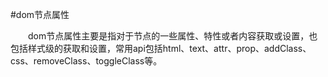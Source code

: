 #dom节点属性

　　dom节点属性主要是指对于节点的一些属性、特性或者内容获取或设置，也包括样式级的获取和设置，常用api包括html、text、attr、prop、addClass、css、removeClass、toggleClass等。

